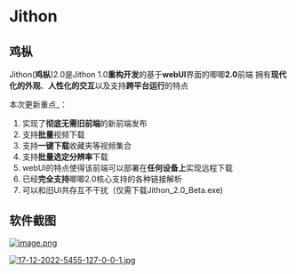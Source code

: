 # Jithon
## 鸡枞

Jithon(**鸡枞**)2.0是Jithon 1.0**重构开发**的基于**webUI**界面的唧唧**2.0**前端
拥有**现代化的外观**、**人性化的交互**以及支持**跨平台运行**的特点

本次更新重点_：

1. 实现了**彻底无需旧前端**的新前端发布
2. 支持**批量**视频下载
3. 支持**一键下载**收藏夹等视频集合
4. 支持**批量选定分辨率**下载
5. webUI的特点使得该前端可以部署在**任何设备上**实现远程下载
6. 已经**完全支持**唧唧2.0核心支持的各种链接解析
7. 可以和旧UI共存互不干扰（仅需下载Jithon_2.0_Beta.exe)

## 软件截图

[![image.png](https://i.postimg.cc/mDpyp3jL/image.png)](https://postimg.cc/jwNfL7Bm)

[![17-12-2022-5455-127-0-0-1.jpg](https://i.postimg.cc/xd4Ptyt0/17-12-2022-5455-127-0-0-1.jpg)](https://postimg.cc/xkLHdmw7)
